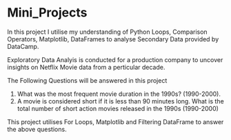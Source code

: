 # Mini_Projects
In this project I utilise my understanding of Python Loops, Comparison Operators, Matplotlib, DataFrames to analyse Secondary Data provided by DataCamp.

Exploratory Data Analyis is conducted for a production company to uncover insights on Netflix Movie data from a perticular decade.

The Following Questions will be answered in this project

1. What was the most frequent movie duration in the 1990s? (1990-2000).
2. A movie is considered short if it is less than 90 minutes long. What is the total number of short action movies released in the 1990s (1990-2000)

This project utilises For Loops, Matplotlib and Filtering DataFrame to answer the above questions.
